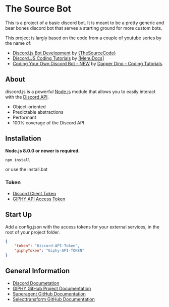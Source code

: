 # The Source Bot

This is a project of a basic discord bot. It is meant to be a pretty generic and bear bones discord bot that serves a starting ground for more custom bots.

This project is largly based on the code from a couple of youtube series by the name of:

-   [Discord.js Bot Development](https://www.youtube.com/watch?v=Z-tc91hArlM&list=PLdnyVeMcpY7-GfaXaWBOb3ZQkJxP53BIx) by [{TheSourceCode}](https://www.youtube.com/channel/UCNXt2MrZaqfIBknamqwzeXA)
-   [Discord.JS Coding Tutorials](https://www.youtube.com/watch?v=UcLspwognk0&list=PLWnw41ah3I4ZfNLV3by7nB6JO2WcCc3Wj) by [[MenuDocs]](https://www.youtube.com/channel/UCpGGFqJP9vYvzFudqnQ-6IA)
-   [Coding Your Own Discord Bot - NEW](https://www.youtube.com/watch?v=RZ02rw3NZnk&list=PLS6sInD7ThM0MTsu88RyxhTI187ScqRmm) by [Dapper Dino - Coding Tutorials](https://www.youtube.com/channel/UCjCpZyil4D8TBb5nVTMMaUw).

## About

discord.js is a powerful [Node.js](https://nodejs.org) module that allows you to easily interact with the
[Discord API](https://discordapp.com/developers/docs/intro).

-   Object-oriented
-   Predictable abstractions
-   Performant
-   100% coverage of the Discord API

## Installation

**Node.js 8.0.0 or newer is required.**

```bash
npm install
```

or use the install.bat

### Token

-   [Discord Client Token](https://discordapp.com/developers/applications/555802582988357663/information)
-   [GIPHY API Access Token](https://giphy.com/)

## Start Up

Add a config.json with the access tokens for your external services, in the root of your project folder.

```json
{
	"token": "Discord-API-Token",
	"giphyToken": "Giphy-API-TOKEN"
}
```

## General Information

-   [Discord Documetation](https://discord.js.org/#/)
-   [GIPHY GitHub Project Documentation](https://github.com/austinkelleher/giphy-api)
-   [Superagent GitHub Documentation](https://github.com/visionmedia/superagent)
-   [Selecttransform GitHub Documentation](https://selecttransform.github.io/site/)

